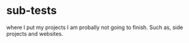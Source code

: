 # sub-tests
where I put my projects I am probally not going to finish.
Such as, side projects and websites.
